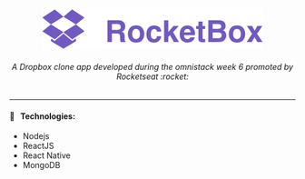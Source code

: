 <p align="center">
  <img src="https://github.com/cardosorrenan/rocketbox/raw/master/frontend/src/assets/logo.svg?sanitize=true">
</p>
  
<h6 align="center">
  A Dropbox clone app developed during the omnistack week 6 promoted by Rocketseat :rocket:
</h6>

---

#### :wrench: &nbsp; Technologies:
 * Nodejs
 * ReactJS
 * React Native
 * MongoDB
